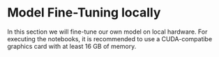 # Model Fine-Tuning locally

In this section we will fine-tune our own model on local hardware. For executing the notebooks, it is recommended to use a CUDA-compatibe graphics card with at least 16 GB of memory.
